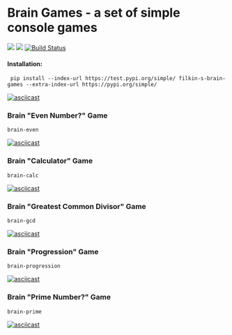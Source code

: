 # Brain Games - a set of simple console games

<a href="https://codeclimate.com/github/Filkin-S/python-project-lvl1/maintainability"><img src="https://api.codeclimate.com/v1/badges/79bc178c3658a38bfbc9/maintainability" /></a>
<a href="https://codeclimate.com/github/Filkin-S/python-project-lvl1/test_coverage"><img src="https://api.codeclimate.com/v1/badges/79bc178c3658a38bfbc9/test_coverage" /></a>
[![Build Status](https://travis-ci.com/Filkin-S/python-project-lvl1.svg?branch=master)](https://travis-ci.com/Filkin-S/python-project-lvl1)

#### Installation:
``` pip install --index-url https://test.pypi.org/simple/ filkin-s-brain-games --extra-index-url https://pypi.org/simple/```

[![asciicast](https://asciinema.org/a/5gqiGvcd2EkjiLkAZ64P07cty.svg)](https://asciinema.org/a/5gqiGvcd2EkjiLkAZ64P07cty)

### Brain "Even Number?" Game
```brain-even```

[![asciicast](https://asciinema.org/a/5gqiGvcd2EkjiLkAZ64P07cty.svg)](https://asciinema.org/a/5gqiGvcd2EkjiLkAZ64P07cty)

### Brain "Calculator" Game
```brain-calc```

[![asciicast](https://asciinema.org/a/snv1iuP6DLmnSGE6NXh6wGWbY.svg)](https://asciinema.org/a/snv1iuP6DLmnSGE6NXh6wGWbY)

### Brain "Greatest Common Divisor" Game
```brain-gcd```

[![asciicast](https://asciinema.org/a/lvjDCWsCjGEMWaUki47zQKweC.svg)](https://asciinema.org/a/lvjDCWsCjGEMWaUki47zQKweC)

### Brain "Progression" Game
```brain-progression```

[![asciicast](https://asciinema.org/a/QwBAocrCJjt2k4Q88FOLorEdH.svg)](https://asciinema.org/a/QwBAocrCJjt2k4Q88FOLorEdH)

### Brain "Prime Number?" Game
```brain-prime```

[![asciicast](https://asciinema.org/a/ACsCdAD7wF05xZ58IlUtHw1WA.svg)](https://asciinema.org/a/ACsCdAD7wF05xZ58IlUtHw1WA)
